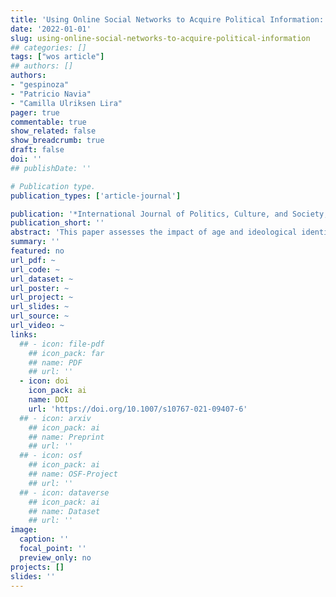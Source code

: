 ```yaml
---
title: 'Using Online Social Networks to Acquire Political Information: the Politically Engaged Non-ideological Youth in Chile, 2017–2019'
date: '2022-01-01'
slug: using-online-social-networks-to-acquire-political-information
## categories: []
tags: ["wos article"]
## authors: []
authors:
- "gespinoza"
- "Patricio Navia"
- "Camilla Ulriksen Lira"
pager: true
commentable: true
show_related: false
show_breadcrumb: true
draft: false
doi: ''
## publishDate: ''

# Publication type.
publication_types: ['article-journal']

publication: '*International Journal of Politics, Culture, and Society, 35*(4), 497-515'
publication_short: ''
abstract: 'This paper assesses the impact of age and ideological identification on the left–right scale on the use of online social networks to acquire political information. Socio-demographic indicators and ideological identification have been found to impact democratic engagement and the access and use of social networks. In countries where the digital divide (access to the internet) and digital inequality (use of the internet) coexist, the impact of socio-demographic indicators is stronger, as those with fewer tools and resources have less access and make less use of social networks for democratic engagement. We postulate three hypotheses on the effect of socio-demographic determinants and ideological identification and test them using 6 national polls conducted between 2017 and 2019 in Chile, a middle-income country with high levels of inequality. Though socio-demographic variables and ideological identification impact the use of social networks to acquire political information, young people who do not identify on the ideological scale are as likely to use social networks to obtain political information as older people who identify on the left–right scale. As generational replacement kicks in, online democratic engagement will become more intense. Even the non-ideological youth is more politically engaged than the ideologically identified older age cohorts.'
summary: ''
featured: no
url_pdf: ~
url_code: ~
url_dataset: ~
url_poster: ~
url_project: ~
url_slides: ~
url_source: ~
url_video: ~
links:
  ## - icon: file-pdf
    ## icon_pack: far
    ## name: PDF
    ## url: ''
  - icon: doi
    icon_pack: ai
    name: DOI
    url: 'https://doi.org/10.1007/s10767-021-09407-6'
  ## - icon: arxiv
    ## icon_pack: ai
    ## name: Preprint
    ## url: ''
  ## - icon: osf
    ## icon_pack: ai
    ## name: OSF-Project
    ## url: ''
  ## - icon: dataverse
    ## icon_pack: ai
    ## name: Dataset
    ## url: ''
image:
  caption: ''
  focal_point: ''
  preview_only: no
projects: []
slides: ''
---
```

